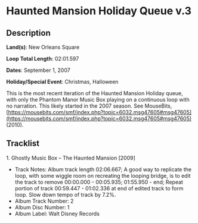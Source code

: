 # Haunted Mansion Holiday Queue v.3

## Description

**Land(s)**: New Orleans Square

**Loop Total Length**: 02:01.597

**Dates**: September 1, 2007

**Holiday/Special Event**: Christmas, Halloween

This is the most recent iteration of the Haunted Mansion Holiday queue, with only the Phantom Manor Music Box playing on a continuous loop with no narration. This likely started in the 2007 season. See MouseBits, [https://mousebits.com/smf/index.php?topic=6032.msg47605#msg47605](https://mousebits.com/smf/index.php?topic=6032.msg47605#msg47605) (2010).

## Tracklist

1\. Ghostly Music Box – The Haunted Mansion [2009]

- Track Notes: Album track length 02:06.667; A good way to replicate the loop, with some wiggle room on recreating the looping bridge, is 
to edit the track to remove 00:00.000 - 00:05.935; 01:55.950 - end; Repeat portion of track 00:59.447 - 01:02.336 at end of edited track to form loop. Slow down tempo of track by 7.2%.
- Album Track Number: 2
- Album Disc Number: 1
- Album Label: Walt Disney Records
